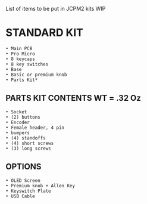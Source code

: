 List of items to be put in JCPM2 kits WIP

# STANDARD KIT #

    • Main PCB
    • Pro Micro
    • 8 keycaps
    • 8 key switches
    • Base
    • Basic or premium knob
    • Parts Kit*

## PARTS KIT CONTENTS WT = .32 Oz ##

    • Socket
    • (2) buttons
    • Encoder
    • Female header, 4 pin
    • bumpers
    • (4) standoffs
    • (4) short screws
    • (3) long screws

## OPTIONS ##

    • OLED Screen
    • Premium knob + Allen Key
    • Keyswitch Plate
    • USB Cable
